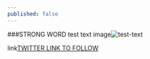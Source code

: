 ```yaml
---
published: false
---
```



###STRONG WORD
test text
image![test-text]({{site.baseurl}}/http://highdefinitionwallpapers.info/images/img1/hd-space-images-free-for-desktop-background-13.jpg)


link[TWITTER LINK TO FOLLOW](http://www.creativebloq.com/web-design/twitter-accounts-follow-21410578 "title")
